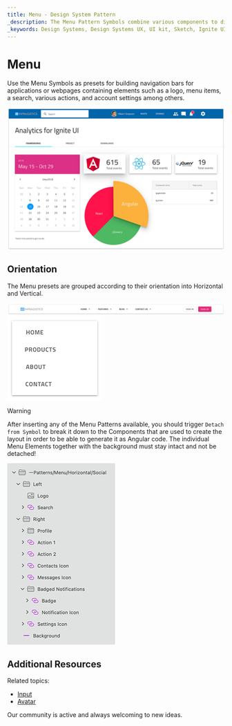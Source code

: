 ```yaml
---
title: Menu - Design System Pattern
_description: The Menu Pattern Symbols combine various components to display navigation bar in different scenarios, such as e-commerce, application or website.
_keywords: Design Systems, Design Systems UX, UI kit, Sketch, Ignite UI for Angular, Sketch to Angular, Angular, Angular Design System, Export code from Sketch, Design Kits for Angular, Sketch HTML, Sketch to HTML, Sketch UI kits
---
```


# Menu

Use the Menu Symbols as presets for building navigation bars for applications or webpages containing elements such as a logo, menu items, a search, various actions, and account settings among others.

<img class="responsive-img" src="../images/menu.png" srcset="../images/menu@2x.png 2x" />

## Orientation

The Menu presets are grouped according to their orientation into Horizontal and Vertical.

<img class="responsive-img" src="../images/menu_horizontal.png" srcset="../images/menu_horizontal@2x.png 2x" />
<img class="responsive-img" src="../images/menu_vertical.png" srcset="../images/menu_vertical@2x.png 2x" />

> [!WARNING]
> After inserting any of the Menu Patterns available, you should trigger `Detach from Symbol` to break it down to the Components that are used to create the layout in order to be able to generate it as Angular code. The individual Menu Elements together with the background must stay intact and not be detached!

<img class="responsive-img" src="../images/menu_detach.png" srcset="../images/menu_detach@2x.png 2x" />

## Additional Resources

Related topics:

- [Input](../components/input.md)
- [Avatar](../components/avatar.md)
  <div class="divider--half"></div>

Our community is active and always welcoming to new ideas.


